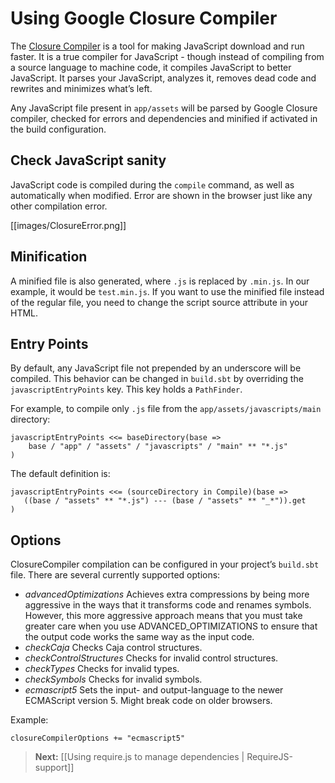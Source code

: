 # Using Google Closure Compiler

The [Closure Compiler](http://code.google.com/p/closure-compiler/) is a tool for making JavaScript download and run faster. It is a true compiler for JavaScript - though instead of compiling from a source language to machine code, it compiles JavaScript to better JavaScript. It parses your JavaScript, analyzes it, removes dead code and rewrites and minimizes what’s left.

Any JavaScript file present in `app/assets` will be parsed by Google Closure compiler, checked for errors and dependencies and minified if activated in the build configuration.

## Check JavaScript sanity

JavaScript code is compiled during the `compile` command, as well as automatically when modified. Error are shown in the browser just like any other compilation error.

[[images/ClosureError.png]]

## Minification

A minified file is also generated, where `.js` is replaced by `.min.js`. In our example, it would be `test.min.js`. If you want to use the minified file instead of the regular file, you need to change the script source attribute in your HTML.

## Entry Points

By default, any JavaScript file not prepended by an underscore will be compiled. This behavior can be changed in `build.sbt` by overriding the `javascriptEntryPoints` key. This key holds a `PathFinder`.

For example, to compile only `.js` file from the `app/assets/javascripts/main` directory:

```
javascriptEntryPoints <<= baseDirectory(base =>
    base / "app" / "assets" / "javascripts" / "main" ** "*.js"
)
```

The default definition is:

```
javascriptEntryPoints <<= (sourceDirectory in Compile)(base =>
   ((base / "assets" ** "*.js") --- (base / "assets" ** "_*")).get
)
```

## Options

ClosureCompiler compilation can be configured in your project’s `build.sbt` file. There are several currently supported options:

- *advancedOptimizations* Achieves extra compressions by being more aggressive in the ways that it transforms code and renames symbols. However, this more aggressive approach means that you must take greater care when you use ADVANCED_OPTIMIZATIONS to ensure that the output code works the same way as the input code.
- *checkCaja* Checks Caja control structures.
- *checkControlStructures* Checks for invalid control structures.
- *checkTypes* Checks for invalid types.
- *checkSymbols* Checks for invalid symbols.
- *ecmascript5* Sets the input- and output-language to the newer ECMAScript version 5. Might break code on older browsers.

Example:

```
closureCompilerOptions += "ecmascript5"
```

> **Next:** [[Using require.js to manage dependencies | RequireJS-support]]
